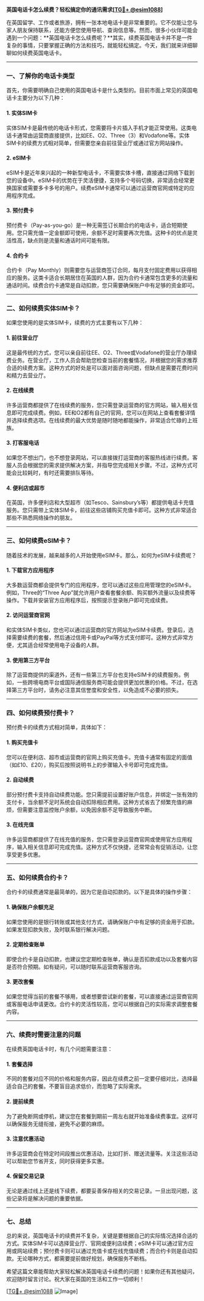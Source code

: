 **英国电话卡怎么续费？轻松搞定你的通讯需求[[TG💪+ @esim1088](https://t.me/s/esim1088)]**

在英国留学、工作或者旅游，拥有一张本地电话卡是非常重要的。它不仅能让您与家人朋友保持联系，还能方便您使用导航、查询信息等。然而，很多小伙伴可能会遇到一个问题：**英国电话卡怎么续费呢？**其实，续费英国电话卡并不是一件复杂的事情，只要掌握正确的方法和技巧，就能轻松搞定。今天，我们就来详细聊聊如何续费英国电话卡。

---

### **一、了解你的电话卡类型**

首先，你需要明确自己使用的英国电话卡是什么类型的。目前市面上常见的英国电话卡主要分为以下几种：

#### **1. 实体SIM卡**
实体SIM卡是最传统的电话卡形式，您需要将卡片插入手机才能正常使用。这类电话卡通常由运营商直接提供，比如EE、O2、Three（3）和Vodafone等。实体SIM卡的续费方式相对简单，但需要您亲自前往营业厅或通过官方网站操作。

#### **2. eSIM卡**
eSIM卡是近年来兴起的一种新型电话卡，不需要实体卡槽，直接通过网络下载到您的设备中。eSIM卡的优势在于灵活便捷，支持多个号码切换，非常适合经常更换国家或需要多卡多号的用户。续费eSIM卡通常可以通过运营商官网或特定的应用程序完成。

#### **3. 预付费卡**
预付费卡（Pay-as-you-go）是一种无需签订长期合约的电话卡，适合短期使用。您只需充值一定金额即可使用，余额不足时需要再次充值。这种卡的优点是灵活性高，缺点则是流量和通话时间可能有限。

#### **4. 合约卡**
合约卡（Pay Monthly）则需要您与运营商签订合同，每月支付固定费用以获得相应的服务。这类卡适合长期居住在英国的人群，因为合约卡通常包含更多的流量和通话时间。续费合约卡通常是自动扣款，您只需要确保账户中有足够的资金即可。

---

### **二、如何续费实体SIM卡？**

如果您使用的是实体SIM卡，续费的方式主要有以下几种：

#### **1. 前往营业厅**
这是最传统的方式，您可以亲自前往EE、O2、Three或Vodafone的营业厅办理续费业务。在营业厅，工作人员会帮助您检查当前的套餐情况，并根据您的需求推荐合适的续费方案。这种方式的好处是可以面对面咨询问题，但缺点是需要花费时间和精力去营业厅。

#### **2. 在线续费**
许多运营商都提供了在线续费的服务，您只需登录运营商的官方网站，输入相关信息即可完成续费。例如，EE和O2都有自己的官网，您可以在网站上查看套餐详情并选择续费选项。在线续费的最大优势是随时随地都能操作，非常适合忙碌的上班族。

#### **3. 打客服电话**
如果您不想出门，也不想登录网站，可以直接拨打运营商的客服热线进行续费。客服人员会根据您的需求提供解决方案，并指导您完成相关步骤。不过，这种方式可能会比较耗时，有时还需要排队等待。

#### **4. 便利店或超市**
在英国，许多便利店和大型超市（如Tesco、Sainsbury’s等）都提供电话卡充值服务。您只需带上实体SIM卡，前往这些店铺购买充值卡即可。这种方式非常适合那些不熟悉网络操作的朋友。

---

### **三、如何续费eSIM卡？**

随着技术的发展，越来越多的人开始使用eSIM卡。那么，如何为eSIM卡续费呢？

#### **1. 下载官方应用程序**
大多数运营商都会提供专门的应用程序，您可以通过这些应用管理您的eSIM卡。例如，Three的“Three App”就允许用户查看套餐余额、购买额外流量以及续费等操作。下载并安装官方应用程序后，按照提示登录账户即可完成续费。

#### **2. 访问运营商官网**
和实体SIM卡类似，您也可以通过运营商的官方网站为eSIM卡续费。登录后，选择需要续费的套餐，然后通过信用卡或PayPal等方式支付即可。这种方式非常方便，尤其适合经常使用电子设备的人群。

#### **3. 使用第三方平台**
除了运营商提供的渠道外，还有一些第三方平台也支持eSIM卡的续费服务。例如，一些跨境电商平台或国际通信服务商可能会提供更加优惠的价格。不过，在选择第三方平台时，请务必注意其信誉度和安全性，以免造成不必要的损失。

---

### **四、如何续费预付费卡？**

预付费卡的续费方式相对简单，具体如下：

#### **1. 购买充值卡**
您可以在便利店、超市或运营商的官网上购买充值卡。充值卡通常有固定的面值（如£10、£20），购买后按照说明书上的步骤输入卡号即可完成充值。

#### **2. 自动续费**
部分预付费卡支持自动续费功能。您只需提前设置好账户信息，并绑定一张有效的支付卡，当余额不足时系统会自动扣除相应费用。这种方式省去了频繁充值的麻烦，但需要注意监控账户余额，以免因余额不足导致服务中断。

#### **3. 在线充值**
许多运营商都提供了在线充值的服务，您只需登录运营商官网或使用官方应用程序，输入相关信息即可完成充值。这种方式不仅快捷，还常常会有促销活动，让您享受更多优惠。

---

### **五、如何续费合约卡？**

合约卡的续费通常是最简单的，因为它是自动扣款的。以下是具体的操作步骤：

#### **1. 确保账户余额充足**
如果您使用的是银行转账或其他支付方式，请确保账户中有足够的资金用于扣款。如果发现扣款失败，及时联系银行解决问题。

#### **2. 定期检查账单**
即使合约卡是自动扣款，也建议您定期检查账单，确认是否扣款成功以及套餐内容是否符合预期。如有疑问，可以随时联系运营商客服咨询。

#### **3. 更改套餐**
如果您觉得当前的套餐不够用，或者想要尝试新的套餐，可以直接通过运营商官网或客服电话申请更改。合约卡的灵活性较高，您可以根据自己的实际需求调整套餐内容。

---

### **六、续费时需要注意的问题**

在续费英国电话卡时，有几个问题需要注意：

#### **1. 套餐选择**
不同的套餐对应不同的价格和服务内容，因此在续费之前一定要仔细对比，选择最适合自己的套餐。不要盲目追求低价，而忽略了实际需求。

#### **2. 提前续费**
为了避免断网或停机，建议您在套餐到期前一周左右就开始准备续费事宜。这样可以确保服务无缝衔接，避免不必要的麻烦。

#### **3. 注意优惠活动**
许多运营商会在特定时间段推出优惠活动，比如打折、赠送流量等。关注这些活动可以帮助您节省开支，同时获得更多实惠。

#### **4. 保留交易记录**
无论是通过线上还是线下续费，都要妥善保存相关的交易记录。一旦出现问题，这些记录将是解决问题的重要依据。

---

### **七、总结**

总的来说，英国电话卡的续费并不复杂，关键是要根据自己的实际情况选择合适的方式。实体SIM卡可以选择营业厅、官网或便利店续费；eSIM卡可以通过官方应用或网站续费；预付费卡则可以通过充值卡或在线充值续费；而合约卡则是自动扣款。无论哪种方式，都需要提前做好规划，确保服务不断档。

希望这篇文章能帮助大家轻松解决英国电话卡续费的问题！如果你还有其他疑问，欢迎随时留言讨论。祝大家在英国的生活和工作一切顺利！

[[TG💪+ @esim1088](https://t.me/s/esim1088) ![Image](https://i.postimg.cc/4NQfJmqS/Snipaste-2025-05-13-00-14-12.png)]